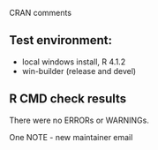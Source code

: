 CRAN comments

## Test environment:
* local windows install, R 4.1.2
* win-builder (release and devel)

## R CMD check results
There were no ERRORs or WARNINGs. 

One NOTE - new maintainer email

